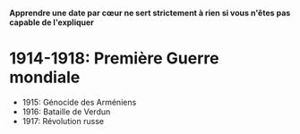 **Apprendre une date par cœur ne sert strictement à rien si vous n'êtes pas capable de l'expliquer**
# 1914-1918: Première Guerre mondiale
- 1915: Génocide des Arméniens
- 1916: Bataille de Verdun
- 1917: Révolution russe
